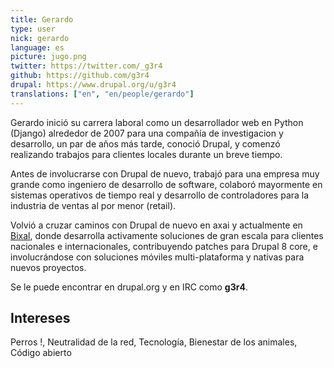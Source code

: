 ```yaml
---
title: Gerardo
type: user
nick: gerardo
language: es
picture: jugo.png
twitter: https://twitter.com/_g3r4
github: https://github.com/g3r4
drupal: https://www.drupal.org/u/g3r4
translations: ["en", "en/people/gerardo"]
---
```


Gerardo inició su carrera laboral como un desarrollador web en Python (Django) alrededor de 2007 para una compañía de investigacion y desarrollo, un par de años más tarde, conoció Drupal, y comenzó realizando trabajos para clientes locales durante un breve tiempo.

Antes de involucrarse con Drupal de nuevo, trabajó para una empresa muy grande como ingeniero de desarrollo de software, colaboró mayormente en sistemas operativos de tiempo real y desarrollo de controladores para la industria de ventas al por menor (retail).

Volvió a cruzar caminos con Drupal de nuevo en axai y actualmente en [Bixal](http://www.bixal.com), donde desarrolla activamente soluciones de gran escala para clientes nacionales e internacionales, contribuyendo patches para Drupal 8 core, e involucrándose con soluciones móviles multi-plataforma y nativas para nuevos proyectos.

Se le puede encontrar en drupal.org y en IRC como **g3r4**.

## Intereses
Perros !, Neutralidad de la  red, Tecnología, Bienestar de los animales, Código abierto
